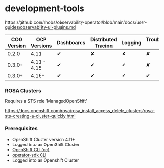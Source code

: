 # development-tools

https://github.com/rhobs/observability-operator/blob/main/docs/user-guides/observability-ui-plugins.md

| __COO Version__ |   __OCP Versions__  | __Dashboards__ | __Distributed Tracing__ | __Logging__ | __Troubleshooting Panel__ |
| --------------- | ------------------- | -------------- | ----------------------- | ----------- | ------------------------- |
| 0.2.0           | 4.11                |       ✔        |             ✘           |       ✘     |             ✘             |
| 0.3.0+          | 4.11 - 4.15         |       ✔        |             ✔           |       ✔     |             ✘             |
| 0.3.0+          | 4.16+               |       ✔        |             ✔           |       ✔     |             ✔             |

### ROSA Clusters 
Requires a STS role 
'ManagedOpenShift'

https://docs.openshift.com/rosa/rosa_install_access_delete_clusters/rosa-sts-creating-a-cluster-quickly.html

### Prerequisites 
- OpenShift Cluster version 4.11+ 
- Logged into an OpenShift Cluster 
- [OpenShift CLI (oc)](https://docs.openshift.com/container-platform/4.16/cli_reference/openshift_cli/getting-started-cli.html) 
- [operator-sdk CLI](https://sdk.operatorframework.io/docs/installation/)
- Logged into an Openshift Cluster